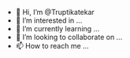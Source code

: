 - 👋 Hi, I’m @Truptikatekar
- 👀 I’m interested in ...
- 🌱 I’m currently learning ...
- 💞️ I’m looking to collaborate on ...
- 📫 How to reach me ...

<!---
Truptikatekar/Truptikatekar is a ✨ special ✨ repository because its `README.md` (this file) appears on your GitHub profile.
You can click the Preview link to take a look at your changes.
--->
